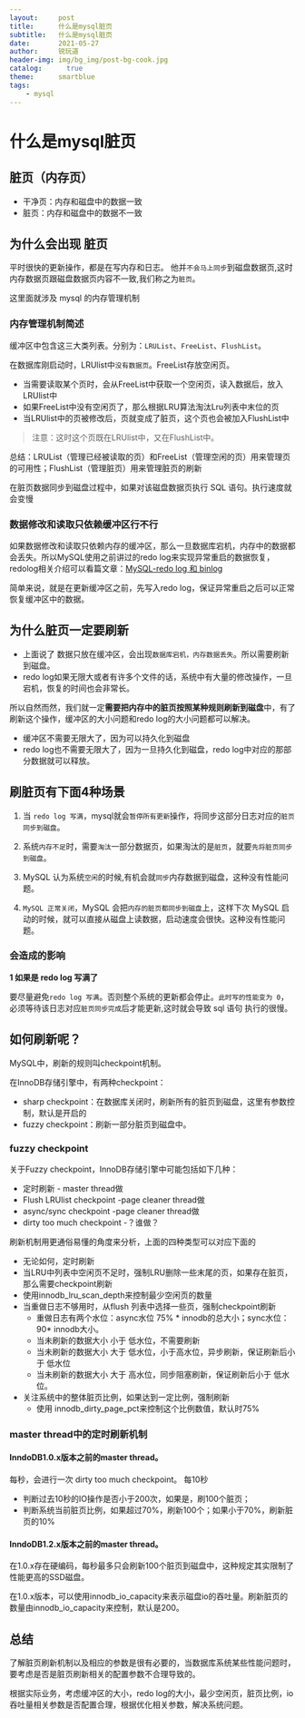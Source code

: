 ```yaml
---
layout:     post
title:      什么是mysql脏页
subtitle:   什么是mysql脏页
date:       2021-05-27
author:     锐玩道
header-img: img/bg_img/post-bg-cook.jpg
catalog:      true
theme:      smartblue
tags:
    - mysql
---
```


# 什么是mysql脏页

## 脏页（内存页）
- 干净页：内存和磁盘中的数据一致
- 脏页：内存和磁盘中的数据不一致


## 为什么会出现 脏页
平时很快的更新操作，都是在写内存和日志。
他并`不会马上同步`到磁盘数据页,这时内存数据页跟磁盘数据页内容不一致,我们称之为`脏页`。

这里面就涉及 mysql 的内存管理机制
### 内存管理机制简述
缓冲区中包含这三大类列表。分别为：`LRUList`、`FreeList`、`FlushList`。

在数据库刚启动时，LRUlist中`没有数据页`。FreeList存放空闲页。
- 当需要读取某个页时，会从FreeList中获取一个空闲页，读入数据后，放入LRUlist中
- 如果FreeList中没有空闲页了，那么根据LRU算法淘汰Lru列表中末位的页
- 当LRUlist中的页被修改后，页就变成了脏页，这个页也会被加入FlushList中
> 注意：这时这个页既在LRUlist中，又在FlushList中。

总结：LRUList（管理已经被读取的页）和FreeList（管理空闲的页）用来管理页的可用性；FlushList（管理脏页）用来管理脏页的刷新

在脏页数据同步到磁盘过程中，如果对该磁盘数据页执行 SQL 语句。执行速度就会变慢

### 数据修改和读取只依赖缓冲区行不行
如果数据修改和读取只依赖内存的缓冲区，那么一旦数据库宕机，内存中的数据都会丢失。所以MySQL使用之前讲过的redo log来实现异常重启的数据恢复，redolog相关介绍可以看篇文章：[MySQL-redo log 和 binlog](https://www.jianshu.com/p/e441d398d14d)

简单来说，就是在更新缓冲区之前，先写入redo log，保证异常重启之后可以正常恢复缓冲区中的数据。

## 为什么脏页一定要刷新
- 上面说了 数据只放在缓冲区，会出现`数据库宕机，内存数据丢失`。所以需要刷新到磁盘。
- redo log如果无限大或者有许多个文件的话，系统中有大量的修改操作，一旦宕机，恢复的时间也会非常长。

所以自然而然，我们就一定**需要把内存中的脏页按照某种规则刷新到磁盘**中，有了刷新这个操作，缓冲区的大小问题和redo log的大小问题都可以解决。

- 缓冲区不需要无限大了，因为可以持久化到磁盘
- redo log也不需要无限大了，因为一旦持久化到磁盘，redo log中对应的那部分数据就可以释放。

## 刷脏页有下面4种场景

1. 当 `redo log 写满`，mysql就会`暂停所有更新`操作，将同步这部分日志对应的`脏页同步到磁盘`。

2. 系统`内存不足`时，需要`淘汰`一部分数据页，如果淘汰的是`脏页`，就要`先将脏页同步到磁盘`。

3. MySQL 认为系统`空闲`的时候,有机会就`同步`内存数据到磁盘，这种没有性能问题。

4. `MySQL 正常关闭`，MySQL 会把`内存的脏页都同步到磁盘`上，这样下次 MySQL 启动的时候，就可以直接从磁盘上读数据，启动速度会很快。这种没有性能问题。

### 会造成的影响

**1 如果是 redo log 写满了**

要尽量避免`redo log 写满`。否则整个系统的更新都会停止。`此时写的性能变为 0`，必须等待该日志对应`脏页同步完成`后才能更新,这时就会导致 sql 语句 执行的很慢。

## 如何刷新呢？
MySQL中，刷新的规则叫checkpoint机制。

在InnoDB存储引擎中，有两种checkpoint：

- sharp checkpoint：在数据库关闭时，刷新所有的脏页到磁盘，这里有参数控制，默认是开启的
- fuzzy checkpoint：刷新一部分脏页到磁盘中。
### fuzzy checkpoint
关于Fuzzy checkpoint，InnoDB存储引擎中可能包括如下几种：
- 定时刷新 - master thread做
- Flush LRUlist checkpoint -page cleaner thread做
- async/sync checkpoint -page cleaner thread做
- dirty too much checkpoint -？谁做？

刷新机制用更通俗易懂的角度来分析，上面的四种类型可以对应下面的
- 无论如何，定时刷新
- 当LRU中列表中空闲页不足时，强制LRU删除一些末尾的页，如果存在脏页，那么需要checkpoint刷新
- 使用innodb_lru_scan_depth来控制最少空闲页的数量
- 当重做日志不够用时，从flush 列表中选择一些页，强制checkpoint刷新
    - 重做日志有两个水位：async水位 75% * innodb的总大小；sync水位：90* innodb大小。
    - 当未刷新的数据大小 小于 低水位，不需要刷新
    - 当未刷新的数据大小 大于 低水位，小于高水位，异步刷新，保证刷新后小于 低水位
    - 当未刷新的数据大小 大于 高水位，同步阻塞刷新，保证刷新后小于 低水位。
- 关注系统中的整体脏页比例，如果达到一定比例，强制刷新
    - 使用 innodb_dirty_page_pct来控制这个比例数值，默认时75%

### master thread中的定时刷新机制
#### InndoDB1.0.x版本之前的master thread。
每秒，会进行一次 dirty too much checkpoint。
每10秒
- 判断过去10秒的IO操作是否小于200次，如果是，刷100个脏页；
- 判断系统当前脏页比例，如果超过70%，刷新100个；如果小于70%，刷新脏页的10%
#### InndoDB1.2.x版本之前的master thread。
在1.0.x存在硬编码，每秒最多只会刷新100个脏页到磁盘中，这种规定其实限制了性能更高的SSD磁盘。

在1.0.x版本，可以使用innodb_io_capacity来表示磁盘io的吞吐量。刷新脏页的数量由innodb_io_capacity来控制，默认是200。


## 总结
了解脏页刷新机制以及相应的参数是很有必要的，当数据库系统某些性能问题时，要考虑是否是脏页刷新相关的配置参数不合理导致的。

根据实际业务，考虑缓冲区的大小，redo log的大小，最少空闲页，脏页比例，io吞吐量相关参数是否配置合理，根据优化相关参数，解决系统问题。
